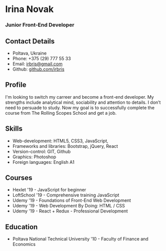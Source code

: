 # Irina Novak 
### Junior Front-End Developer  

## Contact Details
* Poltava, Ukraine
* Phone: +375 (29) 777 55 33
* Email: [irbris@gmail.com](irbris@gmail.com)
* Github: [github.com/irbris](irbris)  

## Profile
I'm looking to switch my carreer and become a front-end developer. My strengths include analytical mind, sociability and attention to details. I don’t need to persuade to study. Now my goal is to successfully complete the course from The Rolling Scopes School and get a job.   

## Skills
* Web-development: HTML5, CSS3, JavaScript, 
* Frameworks and libraries: Bootstrap, jQuery, React
* Version-control: GIT, Github
* Graphics: Photoshop
* Foreign languages: English A1 

## Courses
* Hexlet '19 - JavaScript for beginner  
* LoftSchool '19 - Comprehensive training JavaScript  
* Udemy '19 - Foundations of Front-End Web Development
* Udemy '19 - Web Development By Doing: HTML / CSS
* Udemy '19 - React + Redux - Professional Development

## Education
* Poltava National Technical University '10 - Faculty of Finance and Economics

